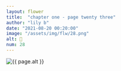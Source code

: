 ```yaml
---
layout: flower
title:  "chapter one - page twenty three"
author: "lily b"
date: "2021-08-20 00:20:00"
image: "/assets/img/flw/28.png"
alt: 🌼
num: 28
---
```


<picture>
    <source media="all and (orientation: landscape)" srcset="{{ site.baseurl }}{{ page.image }}">
    <img src="{{ site.baseurl }}{{ page.image }}" alt="{{ page.alt }}">
</picture>